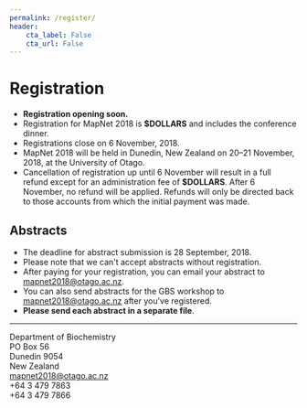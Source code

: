 ```yaml
---
permalink: /register/
header:
    cta_label: False
    cta_url: False
---
```


<span></span>

# Registration

- **Registration opening soon.**
- Registration for MapNet 2018 is **$DOLLARS** and includes the conference dinner.
- Registrations close on 6 November, 2018.
- MapNet 2018 will be held in Dunedin, New Zealand on 20–21 November, 2018, at the University of Otago.
- Cancellation of registration up until 6 November will result in a full refund except for an administration fee of **$DOLLARS**. After 6 November, no refund will be applied. Refunds will only be directed back to those accounts from which the initial payment was made.

## Abstracts

- The deadline for abstract submission is 28 September, 2018.
- Please note that we can't accept abstracts without registration.
- After paying for your registration, you can email your abstract to [mapnet2018@otago.ac.nz](mailto:mapnet2018@otago.ac.nz).
- You can also send abstracts for the GBS workshop to [mapnet2018@otago.ac.nz](mailto:mapnet2018@otago.ac.nz) after you've registered.
- **Please send each abstract in a separate file**.

---

Department of Biochemistry  
PO Box 56  
Dunedin 9054  
New Zealand  
<i class="fa fa-envelope"></i> [mapnet2018@otago.ac.nz](mailto:mapnet2018@otago.ac.nz)  
<i class="fa fa-phone"></i> +64 3 479 7863  
<i class="fa fa-fax"></i> +64 3 479 7866